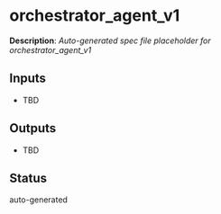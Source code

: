 # orchestrator_agent_v1

**Description**: _Auto-generated spec file placeholder for orchestrator_agent_v1_

## Inputs
- TBD

## Outputs
- TBD

## Status
auto-generated
